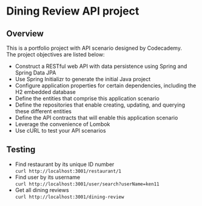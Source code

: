 # Dining Review API project

## Overview
This is a portfolio project with API scenario designed by Codecademy. 
<br />
The project objectives are listed below:
- Construct a RESTful web API with data persistence using Spring and Spring Data JPA
- Use Spring Initializr to generate the initial Java project
- Configure application properties for certain dependencies, including the H2 embedded database
- Define the entities that comprise this application scenario
- Define the repositories that enable creating, updating, and querying these different entities
- Define the API contracts that will enable this application scenario
- Leverage the convenience of Lombok
- Use cURL to test your API scenarios

## Testing
- Find restaurant by its unique ID number<br />
``curl http://localhost:3001/restaurant/1``
- Find user by its username<br />
``curl http://localhost:3001/user/search?userName=ken11``
- Get all dining reviews<br />
``curl http://localhost:3001/dining-review``